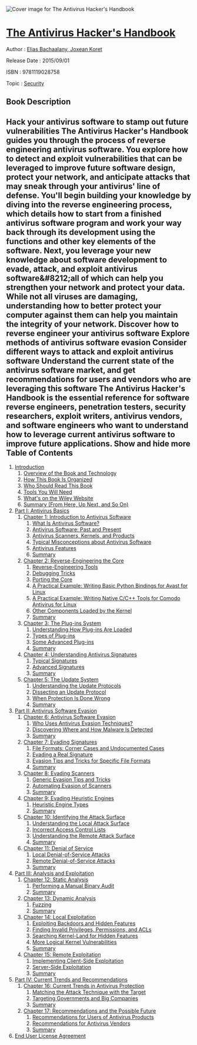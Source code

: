 ![Cover image for The Antivirus Hacker&#39;s Handbook](https://imgdetail.ebookreading.net/cover/cover/security/EB9781119028758.jpg)

[The Antivirus Hacker&#39;s Handbook](https://ebookreading.net/view/book/The+Antivirus+Hacker%26%2339%3Bs+Handbook-EB9781119028758_1.html "The Antivirus Hacker&#39;s Handbook")
====================================================================================================================

Author : [Elias Bachaalany](https://ebookreading.net/search/author/Elias+Bachaalany),[ Joxean Koret](https://ebookreading.net/search/author/+Joxean+Koret)

Release Date : 2015/09/01

ISBN : 9781119028758

Topic : [Security](https://ebookreading.net/search/category/security)

Book Description
-----------------

 Hack your antivirus software to stamp out future vulnerabilities
The Antivirus Hacker's Handbook guides you through the process of reverse engineering antivirus software. You explore how to detect and exploit vulnerabilities that can be leveraged to improve future software design, protect your network, and anticipate attacks that may sneak through your antivirus' line of defense. You'll begin building your knowledge by diving into the reverse engineering process, which details how to start from a finished antivirus software program and work your way back through its development using the functions and other key elements of the software. Next, you leverage your new knowledge about software development to evade, attack, and exploit antivirus software&amp;#8212;all of which can help you strengthen your network and protect your data.
While not all viruses are damaging, understanding how to better protect your computer against them can help you maintain the integrity of your network.
Discover how to reverse engineer your antivirus software
Explore methods of antivirus software evasion
Consider different ways to attack and exploit antivirus software
Understand the current state of the antivirus software market, and get recommendations for users and vendors who are leveraging this software
The Antivirus Hacker's Handbook is the essential reference for software reverse engineers, penetration testers, security researchers, exploit writers, antivirus vendors, and software engineers who want to understand how to leverage current antivirus software to improve future applications.
        Show and hide more                
Table of Contents
-----------------

1. [Introduction](https://ebookreading.net/view/book/The+Antivirus+Hacker%26%2339%3Bs+Handbook-EB9781119028758_3.html#f4)
    1. [Overview of the Book and Technology](https://ebookreading.net/view/book/The+Antivirus+Hacker%26%2339%3Bs+Handbook-EB9781119028758_3.html#c0x_level1_1)
    1. [How This Book Is Organized](https://ebookreading.net/view/book/The+Antivirus+Hacker%26%2339%3Bs+Handbook-EB9781119028758_3.html#c0x_level1_2)
    1. [Who Should Read This Book](https://ebookreading.net/view/book/The+Antivirus+Hacker%26%2339%3Bs+Handbook-EB9781119028758_3.html#c0x_level1_3)
    1. [Tools You Will Need](https://ebookreading.net/view/book/The+Antivirus+Hacker%26%2339%3Bs+Handbook-EB9781119028758_3.html#c0x_level1_4)
    1. [What&#39;s on the Wiley Website](https://ebookreading.net/view/book/The+Antivirus+Hacker%26%2339%3Bs+Handbook-EB9781119028758_3.html#c0x_level1_5)
    1. [Summary (From Here, Up Next, and So On)](https://ebookreading.net/view/book/The+Antivirus+Hacker%26%2339%3Bs+Handbook-EB9781119028758_3.html#c0x_level1_6)
1. [Part I: Antivirus Basics](https://ebookreading.net/view/book/The+Antivirus+Hacker%26%2339%3Bs+Handbook-EB9781119028758_4.html#p1)
    1. [Chapter 1: Introduction to Antivirus Software](https://ebookreading.net/view/book/The+Antivirus+Hacker%26%2339%3Bs+Handbook-EB9781119028758_5.html#c1)
        1. [What Is Antivirus Software?](https://ebookreading.net/view/book/The+Antivirus+Hacker%26%2339%3Bs+Handbook-EB9781119028758_5.html#c01_level1_1)
        1. [Antivirus Software: Past and Present](https://ebookreading.net/view/book/The+Antivirus+Hacker%26%2339%3Bs+Handbook-EB9781119028758_5.html#c01_level1_2)
        1. [Antivirus Scanners, Kernels, and Products](https://ebookreading.net/view/book/The+Antivirus+Hacker%26%2339%3Bs+Handbook-EB9781119028758_5.html#c01_level1_3)
        1. [Typical Misconceptions about Antivirus Software](https://ebookreading.net/view/book/The+Antivirus+Hacker%26%2339%3Bs+Handbook-EB9781119028758_5.html#c01_level1_4)
        1. [Antivirus Features](https://ebookreading.net/view/book/The+Antivirus+Hacker%26%2339%3Bs+Handbook-EB9781119028758_5.html#c01_level1_5)
        1. [Summary](https://ebookreading.net/view/book/The+Antivirus+Hacker%26%2339%3Bs+Handbook-EB9781119028758_5.html#c01_level1_6)
    1. [Chapter 2: Reverse-Engineering the Core](https://ebookreading.net/view/book/The+Antivirus+Hacker%26%2339%3Bs+Handbook-EB9781119028758_6.html#c2)
        1. [Reverse-Engineering Tools](https://ebookreading.net/view/book/The+Antivirus+Hacker%26%2339%3Bs+Handbook-EB9781119028758_6.html#c02_level1_1)
        1. [Debugging Tricks](https://ebookreading.net/view/book/The+Antivirus+Hacker%26%2339%3Bs+Handbook-EB9781119028758_6.html#c02_level1_2)
        1. [Porting the Core](https://ebookreading.net/view/book/The+Antivirus+Hacker%26%2339%3Bs+Handbook-EB9781119028758_6.html#c02_level1_3)
        1. [A Practical Example: Writing Basic Python Bindings for Avast for Linux](https://ebookreading.net/view/book/The+Antivirus+Hacker%26%2339%3Bs+Handbook-EB9781119028758_6.html#c02_level1_4)
        1. [A Practical Example: Writing Native C/C++ Tools for Comodo Antivirus for Linux](https://ebookreading.net/view/book/The+Antivirus+Hacker%26%2339%3Bs+Handbook-EB9781119028758_6.html#c02_level1_5)
        1. [Other Components Loaded by the Kernel](https://ebookreading.net/view/book/The+Antivirus+Hacker%26%2339%3Bs+Handbook-EB9781119028758_6.html#c02_level1_6)
        1. [Summary](https://ebookreading.net/view/book/The+Antivirus+Hacker%26%2339%3Bs+Handbook-EB9781119028758_6.html#c02_level1_7)
    1. [Chapter 3: The Plug-ins System](https://ebookreading.net/view/book/The+Antivirus+Hacker%26%2339%3Bs+Handbook-EB9781119028758_7.html#c3)
        1. [Understanding How Plug-ins Are Loaded](https://ebookreading.net/view/book/The+Antivirus+Hacker%26%2339%3Bs+Handbook-EB9781119028758_7.html#c03_level1_1)
        1. [Types of Plug-ins](https://ebookreading.net/view/book/The+Antivirus+Hacker%26%2339%3Bs+Handbook-EB9781119028758_7.html#c03_level1_2)
        1. [Some Advanced Plug-ins](https://ebookreading.net/view/book/The+Antivirus+Hacker%26%2339%3Bs+Handbook-EB9781119028758_7.html#c03_level1_3)
        1. [Summary](https://ebookreading.net/view/book/The+Antivirus+Hacker%26%2339%3Bs+Handbook-EB9781119028758_7.html#c03_level1_4)
    1. [Chapter 4: Understanding Antivirus Signatures](https://ebookreading.net/view/book/The+Antivirus+Hacker%26%2339%3Bs+Handbook-EB9781119028758_8.html#c4)
        1. [Typical Signatures](https://ebookreading.net/view/book/The+Antivirus+Hacker%26%2339%3Bs+Handbook-EB9781119028758_8.html#c04_level1_1)
        1. [Advanced Signatures](https://ebookreading.net/view/book/The+Antivirus+Hacker%26%2339%3Bs+Handbook-EB9781119028758_8.html#c04_level1_2)
        1. [Summary](https://ebookreading.net/view/book/The+Antivirus+Hacker%26%2339%3Bs+Handbook-EB9781119028758_8.html#c04_level1_3)
    1. [Chapter 5: The Update System](https://ebookreading.net/view/book/The+Antivirus+Hacker%26%2339%3Bs+Handbook-EB9781119028758_9.html#c5)
        1. [Understanding the Update Protocols](https://ebookreading.net/view/book/The+Antivirus+Hacker%26%2339%3Bs+Handbook-EB9781119028758_9.html#c05_level1_1)
        1. [Dissecting an Update Protocol](https://ebookreading.net/view/book/The+Antivirus+Hacker%26%2339%3Bs+Handbook-EB9781119028758_9.html#c05_level1_2)
        1. [When Protection Is Done Wrong](https://ebookreading.net/view/book/The+Antivirus+Hacker%26%2339%3Bs+Handbook-EB9781119028758_9.html#c05_level1_3)
        1. [Summary](https://ebookreading.net/view/book/The+Antivirus+Hacker%26%2339%3Bs+Handbook-EB9781119028758_9.html#c05_level1_4)
1. [Part II: Antivirus Software Evasion](https://ebookreading.net/view/book/The+Antivirus+Hacker%26%2339%3Bs+Handbook-EB9781119028758_10.html#p2)
    1. [Chapter 6: Antivirus Software Evasion](https://ebookreading.net/view/book/The+Antivirus+Hacker%26%2339%3Bs+Handbook-EB9781119028758_11.html#c6)
        1. [Who Uses Antivirus Evasion Techniques?](https://ebookreading.net/view/book/The+Antivirus+Hacker%26%2339%3Bs+Handbook-EB9781119028758_11.html#c06_level1_1)
        1. [Discovering Where and How Malware Is Detected](https://ebookreading.net/view/book/The+Antivirus+Hacker%26%2339%3Bs+Handbook-EB9781119028758_11.html#c06_level1_2)
        1. [Summary](https://ebookreading.net/view/book/The+Antivirus+Hacker%26%2339%3Bs+Handbook-EB9781119028758_11.html#c06_level1_3)
    1. [Chapter 7: Evading Signatures](https://ebookreading.net/view/book/The+Antivirus+Hacker%26%2339%3Bs+Handbook-EB9781119028758_12.html#c7)
        1. [File Formats: Corner Cases and Undocumented Cases](https://ebookreading.net/view/book/The+Antivirus+Hacker%26%2339%3Bs+Handbook-EB9781119028758_12.html#c07_level1_1)
        1. [Evading a Real Signature](https://ebookreading.net/view/book/The+Antivirus+Hacker%26%2339%3Bs+Handbook-EB9781119028758_12.html#c07_level1_2)
        1. [Evasion Tips and Tricks for Specific File Formats](https://ebookreading.net/view/book/The+Antivirus+Hacker%26%2339%3Bs+Handbook-EB9781119028758_12.html#c07_level1_3)
        1. [Summary](https://ebookreading.net/view/book/The+Antivirus+Hacker%26%2339%3Bs+Handbook-EB9781119028758_12.html#c07_level1_4)
    1. [Chapter 8: Evading Scanners](https://ebookreading.net/view/book/The+Antivirus+Hacker%26%2339%3Bs+Handbook-EB9781119028758_13.html#c8)
        1. [Generic Evasion Tips and Tricks](https://ebookreading.net/view/book/The+Antivirus+Hacker%26%2339%3Bs+Handbook-EB9781119028758_13.html#c08_level1_1)
        1. [Automating Evasion of Scanners](https://ebookreading.net/view/book/The+Antivirus+Hacker%26%2339%3Bs+Handbook-EB9781119028758_13.html#c08_level1_2)
        1. [Summary](https://ebookreading.net/view/book/The+Antivirus+Hacker%26%2339%3Bs+Handbook-EB9781119028758_13.html#c08_level1_3)
    1. [Chapter 9: Evading Heuristic Engines](https://ebookreading.net/view/book/The+Antivirus+Hacker%26%2339%3Bs+Handbook-EB9781119028758_14.html#c9)
        1. [Heuristic Engine Types](https://ebookreading.net/view/book/The+Antivirus+Hacker%26%2339%3Bs+Handbook-EB9781119028758_14.html#c09_level1_1)
        1. [Summary](https://ebookreading.net/view/book/The+Antivirus+Hacker%26%2339%3Bs+Handbook-EB9781119028758_14.html#c09_level1_2)
    1. [Chapter 10: Identifying the Attack Surface](https://ebookreading.net/view/book/The+Antivirus+Hacker%26%2339%3Bs+Handbook-EB9781119028758_15.html#c10)
        1. [Understanding the Local Attack Surface](https://ebookreading.net/view/book/The+Antivirus+Hacker%26%2339%3Bs+Handbook-EB9781119028758_15.html#c010_level1_1)
        1. [Incorrect Access Control Lists](https://ebookreading.net/view/book/The+Antivirus+Hacker%26%2339%3Bs+Handbook-EB9781119028758_15.html#c010_level1_2)
        1. [Understanding the Remote Attack Surface](https://ebookreading.net/view/book/The+Antivirus+Hacker%26%2339%3Bs+Handbook-EB9781119028758_15.html#c010_level1_3)
        1. [Summary](https://ebookreading.net/view/book/The+Antivirus+Hacker%26%2339%3Bs+Handbook-EB9781119028758_15.html#c010_level1_4)
    1. [Chapter 11: Denial of Service](https://ebookreading.net/view/book/The+Antivirus+Hacker%26%2339%3Bs+Handbook-EB9781119028758_16.html#c11)
        1. [Local Denial-of-Service Attacks](https://ebookreading.net/view/book/The+Antivirus+Hacker%26%2339%3Bs+Handbook-EB9781119028758_16.html#c011_level1_1)
        1. [Remote Denial-of-Service Attacks](https://ebookreading.net/view/book/The+Antivirus+Hacker%26%2339%3Bs+Handbook-EB9781119028758_16.html#c011_level1_2)
        1. [Summary](https://ebookreading.net/view/book/The+Antivirus+Hacker%26%2339%3Bs+Handbook-EB9781119028758_16.html#c011_level1_3)
1. [Part III: Analysis and Exploitation](https://ebookreading.net/view/book/The+Antivirus+Hacker%26%2339%3Bs+Handbook-EB9781119028758_17.html#p3)
    1. [Chapter 12: Static Analysis](https://ebookreading.net/view/book/The+Antivirus+Hacker%26%2339%3Bs+Handbook-EB9781119028758_18.html#c12)
        1. [Performing a Manual Binary Audit](https://ebookreading.net/view/book/The+Antivirus+Hacker%26%2339%3Bs+Handbook-EB9781119028758_18.html#c012_level1_1)
        1. [Summary](https://ebookreading.net/view/book/The+Antivirus+Hacker%26%2339%3Bs+Handbook-EB9781119028758_18.html#c012_level1_2)
    1. [Chapter 13: Dynamic Analysis](https://ebookreading.net/view/book/The+Antivirus+Hacker%26%2339%3Bs+Handbook-EB9781119028758_19.html#c13)
        1. [Fuzzing](https://ebookreading.net/view/book/The+Antivirus+Hacker%26%2339%3Bs+Handbook-EB9781119028758_19.html#c013_level1_1)
        1. [Summary](https://ebookreading.net/view/book/The+Antivirus+Hacker%26%2339%3Bs+Handbook-EB9781119028758_19.html#c013_level1_2)
    1. [Chapter 14: Local Exploitation](https://ebookreading.net/view/book/The+Antivirus+Hacker%26%2339%3Bs+Handbook-EB9781119028758_20.html#c14)
        1. [Exploiting Backdoors and Hidden Features](https://ebookreading.net/view/book/The+Antivirus+Hacker%26%2339%3Bs+Handbook-EB9781119028758_20.html#c014_level1_1)
        1. [Finding Invalid Privileges, Permissions, and ACLs](https://ebookreading.net/view/book/The+Antivirus+Hacker%26%2339%3Bs+Handbook-EB9781119028758_20.html#c014_level1_2)
        1. [Searching Kernel-Land for Hidden Features](https://ebookreading.net/view/book/The+Antivirus+Hacker%26%2339%3Bs+Handbook-EB9781119028758_20.html#c014_level1_3)
        1. [More Logical Kernel Vulnerabilities](https://ebookreading.net/view/book/The+Antivirus+Hacker%26%2339%3Bs+Handbook-EB9781119028758_20.html#c014_level1_4)
        1. [Summary](https://ebookreading.net/view/book/The+Antivirus+Hacker%26%2339%3Bs+Handbook-EB9781119028758_20.html#c014_level1_5)
    1. [Chapter 15: Remote Exploitation](https://ebookreading.net/view/book/The+Antivirus+Hacker%26%2339%3Bs+Handbook-EB9781119028758_21.html#c15)
        1. [Implementing Client-Side Exploitation](https://ebookreading.net/view/book/The+Antivirus+Hacker%26%2339%3Bs+Handbook-EB9781119028758_21.html#c015_level1_1)
        1. [Server-Side Exploitation](https://ebookreading.net/view/book/The+Antivirus+Hacker%26%2339%3Bs+Handbook-EB9781119028758_21.html#c015_level1_2)
        1. [Summary](https://ebookreading.net/view/book/The+Antivirus+Hacker%26%2339%3Bs+Handbook-EB9781119028758_21.html#c015_level1_3)
1. [Part IV: Current Trends and Recommendations](https://ebookreading.net/view/book/The+Antivirus+Hacker%26%2339%3Bs+Handbook-EB9781119028758_22.html#p4)
    1. [Chapter 16: Current Trends in Antivirus Protection](https://ebookreading.net/view/book/The+Antivirus+Hacker%26%2339%3Bs+Handbook-EB9781119028758_23.html#c16)
        1. [Matching the Attack Technique with the Target](https://ebookreading.net/view/book/The+Antivirus+Hacker%26%2339%3Bs+Handbook-EB9781119028758_23.html#c016_level1_1)
        1. [Targeting Governments and Big Companies](https://ebookreading.net/view/book/The+Antivirus+Hacker%26%2339%3Bs+Handbook-EB9781119028758_23.html#c016_level1_2)
        1. [Summary](https://ebookreading.net/view/book/The+Antivirus+Hacker%26%2339%3Bs+Handbook-EB9781119028758_23.html#c016_level1_3)
    1. [Chapter 17: Recommendations and the Possible Future](https://ebookreading.net/view/book/The+Antivirus+Hacker%26%2339%3Bs+Handbook-EB9781119028758_24.html#c17)
        1. [Recommendations for Users of Antivirus Products](https://ebookreading.net/view/book/The+Antivirus+Hacker%26%2339%3Bs+Handbook-EB9781119028758_24.html#c017_level1_1)
        1. [Recommendations for Antivirus Vendors](https://ebookreading.net/view/book/The+Antivirus+Hacker%26%2339%3Bs+Handbook-EB9781119028758_24.html#c017_level1_2)
        1. [Summary](https://ebookreading.net/view/book/The+Antivirus+Hacker%26%2339%3Bs+Handbook-EB9781119028758_24.html#c017_level1_3)
1. [End User License Agreement](https://ebookreading.net/view/book/The+Antivirus+Hacker%26%2339%3Bs+Handbook-EB9781119028758_30.html)
